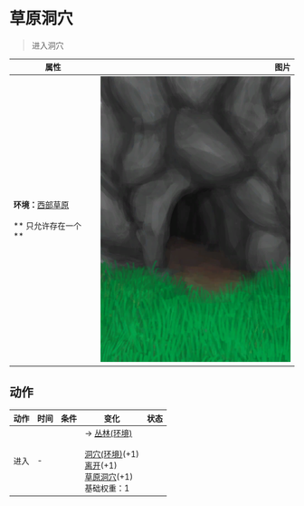 # 草原洞穴  
> 进入洞穴  
  
  属性  |   图片   
 ----  |  ----:   
 **环境：**[西部草原](GrasslandsW.md)<br><br>** 只允许存在一个 **  |  ![](Sprite/GrasslandsCaveEntrance.png)   
  
## 动作  
动作  |  时间  |  条件  |  变化  |  状态  
----  |  ----  |  ----  |  ----  |  ----  
进入<br>  |  -  |    |  → [丛林(环境)](Env_Jungle.md)<br><br>[洞穴(环境)](Env_CaveGrasslands.md)(+1)<br>[离开](CaveGrasslandsExit.md)(+1)<br>[草原洞穴](CaveGrasslands.md)(+1)<br>基础权重：1<br>  |    
